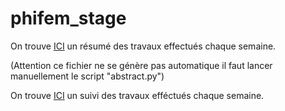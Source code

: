 # phifem_stage

On trouve [ICI](https://github.com/flecourtier/phifem_stage/blob/main/suivi/abstract/abstract.pdf) un résumé des travaux effectués chaque semaine. 

(Attention ce fichier ne se génère pas automatique il faut lancer manuellement le script "abstract.py")

On trouve [ICI](https://github.com/flecourtier/phifem_stage/blob/main/suivi/suivi.pdf) un suivi des travaux efféctués chaque semaine.
